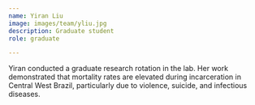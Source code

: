 ```yaml
---
name: Yiran Liu
image: images/team/yliu.jpg
description: Graduate student
role: graduate

---
```


Yiran conducted a graduate research rotation in the lab. Her work demonstrated that mortality rates are elevated during incarceration in Central West Brazil, particularly due to violence, suicide, and infectious diseases. 